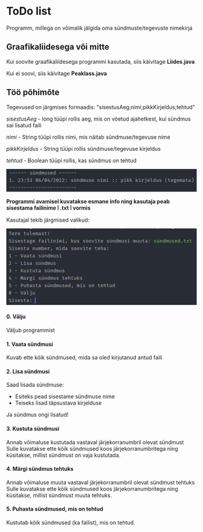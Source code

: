 # ToDo list
Programm, millega on võimalik jälgida oma sündmuste/tegevuste nimekirja

## Graafikaliidesega või mitte
Kui soovite graafikaliidesega programmi kasutada, siis käivitage **Liides.java**

Kui ei soovi, siis käivitage **Peaklass.java**

## Töö põhimõte
Tegevused on järgmises formaadis: "sisestusAeg;nimi;pikkKirjeldus;tehtud"

*sisestusAeg* - long tüüpi rollis aeg, mis on võetud ajahetkest, kui sündmus sai lisatud faili

*nimi* - String tüüpi rollis nimi, mis näitab sündmuse/tegevuse nime

*pikkKirjeldus* - String tüüpi rollis sündmuse/tegevuse kirjeldus

*tehtud* - Boolean tüüpi rollis, kas sündmus on tehtud

![Näide sündmusest terminalis:](/näidesündmusest.png)

**Programmi avamisel kuvatakse esmane info ning kasutaja peab sisestama failinime :grey_exclamation: .txt :grey_exclamation: vormis**

Kasutajal tekib järgmised valikud:

![Programm küsib järgmiselt:](/näide.png)

#### 0. Välju
Väljub programmist
#### 1. Vaata sündmusi
Kuvab ette kõik sündmused, mida sa oled kirjutanud antud faili
#### 2. Lisa sündmusi
Saad lisada sündmuse:
- Esiteks pead sisestame sündmuse nime
- Teiseks lisad täpsustava kirjelduse

Ja sündmus ongi lisatud!
#### 3. Kustuta sündmusi
Annab võimaluse kustutada vastaval järjekorranumbril olevat sündmust
Sulle kuvatakse ette kõik sündmused koos järjekorranumbritega ning küsitakse, millist sündmust on vaja kustutada.
#### 4. Märgi sündmus tehtuks
Annab võimaluse muuta vastaval järjekorranumbril olevat sündmust tehtuks
Sulle kuvatakse ette kõik sündmused koos järjekorranumbritega ning küsitakse, millist sündmust muuta tehtuks.
#### 5. Puhasta sündmused, mis on tehtud
Kustutab kõik sündmused (ka failist), mis on tehtud.
